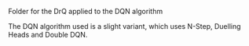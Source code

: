 Folder for the DrQ applied to the DQN algorithm

The DQN algorithm used is a slight variant, which uses N-Step, Duelling Heads and Double DQN.
